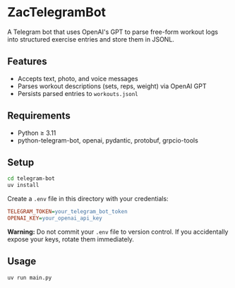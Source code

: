 # ZacTelegramBot

A Telegram bot that uses OpenAI's GPT to parse free-form workout logs into structured exercise entries and store them in JSONL.

## Features

- Accepts text, photo, and voice messages
- Parses workout descriptions (sets, reps, weight) via OpenAI GPT
- Persists parsed entries to `workouts.jsonl`

## Requirements

- Python ≥ 3.11
- python-telegram-bot, openai, pydantic, protobuf, grpcio-tools

## Setup

```bash
cd telegram-bot
uv install
```

Create a `.env` file in this directory with your credentials:

```ini
TELEGRAM_TOKEN=your_telegram_bot_token
OPENAI_KEY=your_openai_api_key
```

**Warning:** Do not commit your `.env` file to version control. If you accidentally expose your keys, rotate them immediately.

## Usage

```bash
uv run main.py
```
